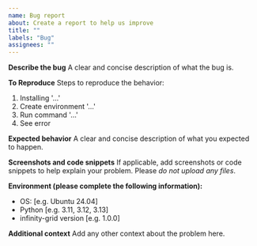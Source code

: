 ```yaml
---
name: Bug report
about: Create a report to help us improve
title: ""
labels: "Bug"
assignees: ""
---
```


**Describe the bug**
A clear and concise description of what the bug is.

**To Reproduce**
Steps to reproduce the behavior:

1. Installing '...'
2. Create environment '...'
3. Run command '...'
4. See error

**Expected behavior**
A clear and concise description of what you expected to happen.

**Screenshots and code snippets**
If applicable, add screenshots or code snippets to help explain your problem.
Please _do not upload any files_.

**Environment (please complete the following information):**

- OS: [e.g. Ubuntu 24.04]
- Python [e.g. 3.11, 3.12, 3.13]
- infinity-grid version [e.g. 1.0.0]

**Additional context**
Add any other context about the problem here.
